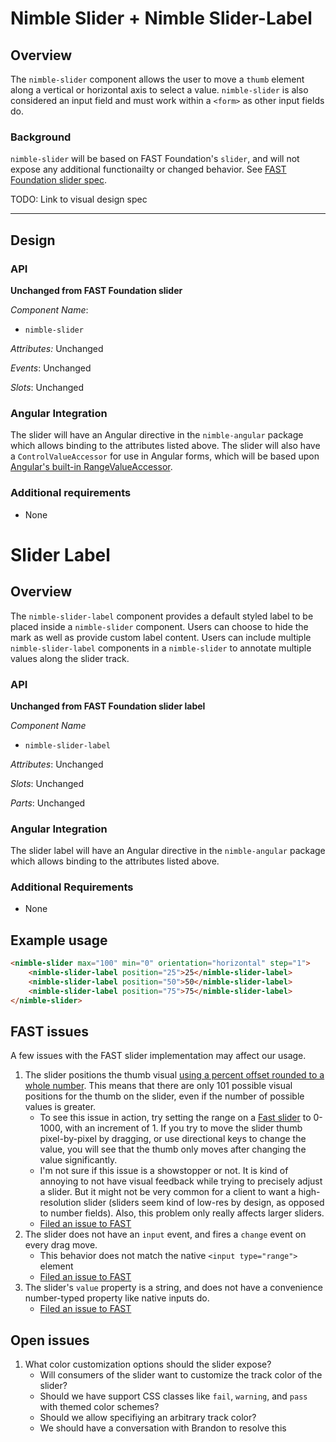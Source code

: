 # Nimble Slider + Nimble Slider-Label

## Overview

The `nimble-slider` component allows the user to move a `thumb` element along a vertical or horizontal axis to select a value. `nimble-slider` is also considered an input field and must work within a `<form>` as other input fields do.

### Background

`nimble-slider` will be based on FAST Foundation's `slider`, and will not expose any additional functionailty or changed behavior. See [FAST Foundation slider spec](https://github.com/microsoft/fast/blob/5fce1b50f35898550c71659d13d3fa2c0bf1e075/packages/web-components/fast-foundation/src/slider/slider.spec.md).

TODO: Link to visual design spec

---

## Design

### API

**Unchanged from FAST Foundation slider**

_Component Name_:

- `nimble-slider`

_Attributes:_ Unchanged

_Events_: Unchanged

_Slots_: Unchanged

### Angular Integration

The slider will have an Angular directive in the `nimble-angular` package which allows binding to the attributes listed above. The slider will also have a `ControlValueAccessor` for use in Angular forms, which will be based upon [Angular's built-in RangeValueAccessor](https://v12.angular.io/api/forms/RangeValueAccessor#rangevalueaccessor).

### Additional requirements

- None

# Slider Label

## Overview

The `nimble-slider-label` component provides a default styled label to be placed inside a `nimble-slider` component. Users can choose to hide the mark as well as provide custom label content. Users can include multiple `nimble-slider-label` components in a `nimble-slider` to annotate multiple values along the slider track.

### API

**Unchanged from FAST Foundation slider label**

_Component Name_

- `nimble-slider-label`

_Attributes_: Unchanged

_Slots_: Unchanged

_Parts_: Unchanged

### Angular Integration

The slider label will have an Angular directive in the `nimble-angular` package which allows binding to the attributes listed above.

### Additional Requirements

- None

## Example usage

```html
<nimble-slider max="100" min="0" orientation="horizontal" step="1">
    <nimble-slider-label position="25">25</nimble-slider-label>
    <nimble-slider-label position="50">50</nimble-slider-label>
    <nimble-slider-label position="75">75</nimble-slider-label>
</nimble-slider>
```

## FAST issues

A few issues with the FAST slider implementation may affect our usage.

1. The slider positions the thumb visual [using a percent offset rounded to a whole number](https://github.com/microsoft/fast/blob/eeb625e346a54da4c1f338eb90341a6e2d9ddb83/packages/web-components/fast-foundation/src/slider/slider.ts#L307). This means that there are only 101 possible visual positions for the thumb on the slider, even if the number of possible values is greater.
    - To see this issue in action, try setting the range on a [Fast slider](https://explore.fast.design/components/fast-slider) to 0-1000, with an increment of 1. If you try to move the slider thumb pixel-by-pixel by dragging, or use directional keys to change the value, you will see that the thumb only moves after changing the value significantly.
    - I'm not sure if this issue is a showstopper or not. It is kind of annoying to not have visual feedback while trying to precisely adjust a slider. But it might not be very common for a client to want a high-resolution slider (sliders seem kind of low-res by design, as opposed to number fields). Also, this problem only really affects larger sliders.
    - [Filed an issue to FAST](https://github.com/microsoft/fast/issues/5507)
2. The slider does not have an `input` event, and fires a `change` event on every drag move.
    - This behavior does not match the native `<input type="range">` element
    - [Filed an issue to FAST](https://github.com/microsoft/fast/issues/5508)
3. The slider's `value` property is a string, and does not have a convenience number-typed property like native inputs do.
    - [Filed an issue to FAST](https://github.com/microsoft/fast/issues/5506)

## Open issues

1. What color customization options should the slider expose?
    - Will consumers of the slider want to customize the track color of the slider?
    - Should we have support CSS classes like `fail`, `warning`, and `pass` with themed color schemes?
    - Should we allow specifiying an arbitrary track color?
    - We should have a conversation with Brandon to resolve this
